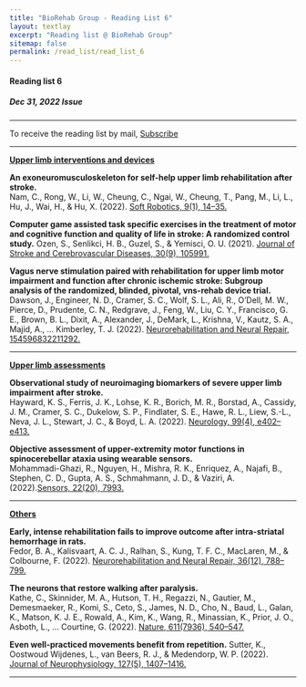 ```yaml
---
title: "BioRehab Group - Reading List 6"
layout: textlay
excerpt: "Reading list @ BioRehab Group"
sitemap: false
permalink: /read_list/read_list_6
---
```


#### Reading list 6
##### Dec 31, 2022 Issue 

---

To receive the reading list by mail, [Subscribe](https://forms.gle/tnrR7bbEnf3SqjmLA)

---

<b> <ins> Upper limb interventions and devices </ins> </b>

**An exoneuromusculoskeleton for self-help upper limb rehabilitation after stroke.** <br> Nam, C., Rong, W., Li, W., Cheung, C., Ngai, W., Cheung, T., Pang, M., Li, L., Hu, J., Wai, H., & Hu, X. (2022). [Soft Robotics, 9(1), 14–35.](https://doi.org/10.1089/soro.2020.0090) 

**Computer game assisted task specific exercises in the treatment of motor and cognitive function and quality of life in stroke: A randomized control study.** Ozen, S., Senlikci, H. B., Guzel, S., & Yemisci, O. U. (2021). [Journal of Stroke and Cerebrovascular Diseases, 30(9), 105991.](https://doi.org/10.1016/j.jstrokecerebrovasdis.2021.105991) 

**Vagus nerve stimulation paired with rehabilitation for upper limb motor impairment and function after chronic ischemic stroke: Subgroup analysis of the randomized, blinded, pivotal, vns-rehab device trial.** Dawson, J., Engineer, N. D., Cramer, S. C., Wolf, S. L., Ali, R., O’Dell, M. W., Pierce, D., Prudente, C. N., Redgrave, J., Feng, W., Liu, C. Y., Francisco, G. E., Brown, B. L., Dixit, A., Alexander, J., DeMark, L., Krishna, V., Kautz, S. A., Majid, A., … Kimberley, T. J. (2022). [Neurorehabilitation and Neural Repair, 154596832211292.](https://doi.org/10.1177/15459683221129274) 

---

<b> <ins> Upper limb assessments </ins> </b>

**Observational study of neuroimaging biomarkers of severe upper limb impairment after stroke.** <br> Hayward, K. S., Ferris, J. K., Lohse, K. R., Borich, M. R., Borstad, A., Cassidy, J. M., Cramer, S. C., Dukelow, S. P., Findlater, S. E., Hawe, R. L., Liew, S.-L., Neva, J. L., Stewart, J. C., & Boyd, L. A. (2022). [Neurology, 99(4), e402–e413.](https://doi.org/10.1212/WNL.0000000000200517) 

**Objective assessment of upper-extremity motor functions in spinocerebellar ataxia using wearable sensors.** <br> Mohammadi-Ghazi, R., Nguyen, H., Mishra, R. K., Enriquez, A., Najafi, B., Stephen, C. D., Gupta, A. S., Schmahmann, J. D., & Vaziri, A. (2022).[Sensors, 22(20), 7993.](https://doi.org/10.3390/s22207993)

---

<b> <ins> Others </ins> </b>

**Early, intense rehabilitation fails to improve outcome after intra-striatal hemorrhage in rats.** <br> Fedor, B. A., Kalisvaart, A. C. J., Ralhan, S., Kung, T. F. C., MacLaren, M., & Colbourne, F. (2022). [Neurorehabilitation and Neural Repair, 36(12), 788–799.](https://doi.org/10.1177/15459683221137342) 

**The neurons that restore walking after paralysis.** <br> Kathe, C., Skinnider, M. A., Hutson, T. H., Regazzi, N., Gautier, M., Demesmaeker, R., Komi, S., Ceto, S., James, N. D., Cho, N., Baud, L., Galan, K., Matson, K. J. E., Rowald, A., Kim, K., Wang, R., Minassian, K., Prior, J. O., Asboth, L., … Courtine, G. (2022). [Nature, 611(7936), 540–547.](https://doi.org/10.1038/s41586-022-05385-7) 

**Even well-practiced movements benefit from repetition.** Sutter, K., Oostwoud Wijdenes, L., van Beers, R. J., & Medendorp, W. P. (2022). [Journal of Neurophysiology, 127(5), 1407–1416.](https://doi.org/10.1152/jn.00003.2022)

---

 